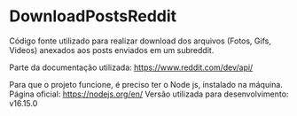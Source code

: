 # DownloadPostsReddit
Código fonte utilizado para realizar download dos arquivos (Fotos, Gifs, Videos) anexados aos posts enviados em um subreddit.

Parte da documentação utilizada: https://www.reddit.com/dev/api/

Para que o projeto funcione, é preciso ter o Node js, instalado na máquina.
Página oficial: https://nodejs.org/en/ Versão utilizada para desenvolvimento: v16.15.0

